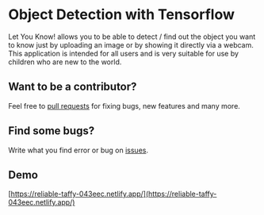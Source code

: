# Object Detection with Tensorflow

Let You Know! allows you to be able to detect / find out the object you want to know just by
uploading an image or by showing it directly via a webcam. This
application is intended for all users and is very suitable for use by
children who are new to the world.

## Want to be a contributor?

Feel free to [pull requests](https://github.com/novandi18/object-detection-tensorflow/pulls) for fixing bugs, new features and many more.

## Find some bugs?

Write what you find error or bug on [issues](https://github.com/novandi18/object-detection-tensorflow/issues).

## Demo

[https://reliable-taffy-043eec.netlify.app/](https://reliable-taffy-043eec.netlify.app/)
